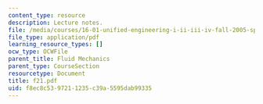 ```yaml
---
content_type: resource
description: Lecture notes.
file: /media/courses/16-01-unified-engineering-i-ii-iii-iv-fall-2005-spring-2006/f8ec8c5397211235c39a5595dab99335_f21.pdf
file_type: application/pdf
learning_resource_types: []
ocw_type: OCWFile
parent_title: Fluid Mechanics
parent_type: CourseSection
resourcetype: Document
title: f21.pdf
uid: f8ec8c53-9721-1235-c39a-5595dab99335
---
```

